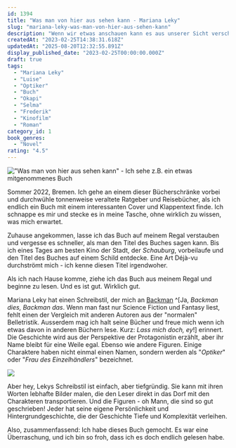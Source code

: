 ```yaml
---
id: 1394
title: "Was man von hier aus sehen kann - Mariana Leky"
slug: "mariana-leky-was-man-von-hier-aus-sehen-kann"
description: "Wenn wir etwas anschauen kann es aus unserer Sicht verschwinden, aber wenn wir nicht versuchen, es zu sehen, kann dieses etwas nicht verschwinden. "
createdAt: "2023-02-25T14:38:31.618Z"
updatedAt: "2025-08-20T12:32:55.891Z"
display_published_date: "2023-02-25T00:00:00.000Z"
draft: true
tags:
  - "Mariana Leky"
  - "Luise"
  - "Optiker"
  - "Buch"
  - "Okapi"
  - "Selma"
  - "Frederik"
  - "Kinofilm"
  - "Roman"
category_id: 1
book_genres:
  - "Novel"
rating: "4.5"
---
```


!["Was man von hier aus sehen kann" - Ich sehe z.B. ein etwas mitgenommenes Buch](https://res.cloudinary.com/dlsll9dkn/image/upload/v1677331921/photo_2023_02_25_14_31_21_4a63909df0.jpg)


Sommer 2022, Bremen. Ich gehe an einem dieser Bücherschränke vorbei und durchwühle tonnenweise veraltete Ratgeber und Reisebücher, als ich endlich ein Buch mit einem interessanten Cover und Klappentext finde. Ich schnappe es mir und stecke es in meine Tasche, ohne wirklich zu wissen, was mich erwartet.

<!--more-->

Zuhause angekommen, lasse ich das Buch auf meinem Regal verstauben und vergesse es schneller, als man den Titel des Buches sagen kann. Bis ich eines Tages am besten Kino der Stadt, der _Schauburg_, vorbeilaufe und den Titel des Buches auf einem Schild entdecke. Eine Art Déjà-vu durchströmt mich - ich kenne diesen Titel irgendwoher.

Als ich nach Hause komme, ziehe ich das Buch aus meinem Regal und beginne zu lesen. Und es ist gut. Wirklich gut.

Mariana Leky hat einen Schreibstil, der mich an [Backman](https://www.flore.nz/author/fredrik-backman) ^[Ja, _Backman dies, Backman das_. Wenn man fast nur Science Fiction und Fantasy liest, fehlt einen der Vergleich mit anderen Autoren aus der "normalen" Belletristik. Ausserdem mag ich halt seine Bücher und freue mich wenn ich etwas davon in anderen Büchern lese. Kurz: _Lass mich doch, ey_!] erinnert. Die Geschichte wird aus der Perspektive der Protagonistin erzählt, aber ihr Name bleibt für eine Weile egal. Ebenso wie andere Figuren. Einige Charaktere haben nicht einmal einen Namen, sondern werden als "_Optiker_" oder "_Frau des Einzelhändlers_" bezeichnet.

![](https://res.cloudinary.com/dlsll9dkn/image/upload/v1677331921/photo_2023_02_25_14_31_23_4108b6ef78.jpg)

Aber hey, Lekys Schreibstil ist einfach, aber tiefgründig. Sie kann mit ihren Worten lebhafte Bilder malen, die den Leser direkt in das Dorf mit den Charakteren transportieren. Und die Figuren - oh Mann, die sind so gut geschrieben! Jeder hat seine eigene Persönlichkeit und Hintergrundgeschichte, die der Geschichte Tiefe und Komplexität verleihen.

Also, zusammenfassend: Ich habe dieses Buch gemocht. Es war eine Überraschung, und ich bin so froh, dass ich es doch endlich gelesen habe.